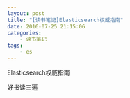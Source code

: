 ```yaml
---
layout: post
title: "[读书笔记]Elasticsearch权威指南"
date: 2016-07-25 21:15:06 
categories: 
    - 读书笔记
tags:
    - es
---
```


Elasticsearch权威指南

好书读三遍

<!--more-->


